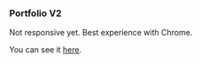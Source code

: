 ### Portfolio V2

Not responsive yet.
Best experience with Chrome.

You can see it [here](https://shokhboz-portfoliov2/).